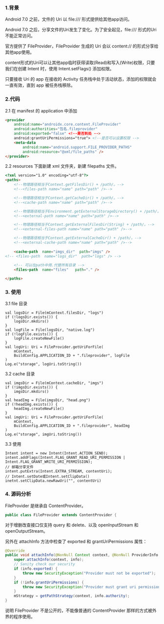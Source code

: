 ### 1.背景

Android 7.0 之前，文件的 Uri 以 file:/// 形式提供给其他app访问。

Android 7.0 之后，分享文件的Uri发生了变化。为了安全起见，file:/// 形式的Uri不能正常访问。

官方提供了 FileProvider，FileProvider 生成的 Uri 会以 content:// 的形式分享给其他app使用。

content形式的Uri可以让其他app临时获得读取(Read)和写入(Write)权限，只要我们在创建 Intent 时，使用 Intent.setFlags() 添加权限。

只要接收 Uri 的 app 在接收的 Activity 任务栈中处于活动状态，添加的权限就会一直有效，直到 app 被任务栈移除。


### 2.代码 

2.1 在 manifest 的 application 中添加

```html
<provider
    android:name="androidx.core.content.FileProvider"
    android:authorities="包名.fileprovider"
    android:exported="false" <!--是否到处 -->
    android:grantUriPermissions="true"> <!--是否可以设置权限 -->
    <meta-data
        android:name="android.support.FILE_PROVIDER_PATHS"
        android:resource="@xml/file_paths" />
</provider>
```

2.2 resources 下面新建 xml 文件夹，新建 filepaths 文件。

```html
<?xml version="1.0" encoding="utf-8"?>
<paths>
    <!--物理路径相当于Context.getFilesDir() + /path/。-->
    <!--<files-path name="name" path="path" />-->

    <!--物理路径相当于Context.getCacheDir() + /path/。-->
    <!--<cache-path name="name" path="path" />-->

    <!--物理路径相当于Environment.getExternalStorageDirectory() + /path/。-->
    <!--<external-path name="name" path="path" />-->

    <!--物理路径相当于Context.getExternalFilesDir(String) + /path/。-->
    <!--<external-files-path name="name" path="path" />-->

    <!--物理路径相当于Context.getExternalCacheDir() + /path/。-->
    <!--<external-cache-path name="name" path="path" />-->
      
    <cache-path  name="imgs_dir"  path="imgs" />
<!-- <files-path  name="logs_dir"  path="logs" /> -->
       
    <!-- 可以在path中用.代替所有目录 -->
    <files-path  name="files"   path="." />

</paths>
```

### 3. 使用

3.1 file 目录

```koltin
val logsDir = File(mContext.filesDir, "logs")
if (!logsDir.exists()) {
    logsDir.mkdirs()
}
val logFile = File(logsDir, "native.log")
if (!logFile.exists()) {
    logFile.createNewFile()
}
val logUri: Uri = FileProvider.getUriForFile(
    mContext,
    BuildConfig.APPLICATION_ID + ".fileprovider", logFile
)
Log.e("storage", logUri.toString())
```

3.2 cache 目录

```koltin
val imgsDir = File(mContext.cacheDir, "imgs")
if (!imgsDir.exists()) {
    imgsDir.mkdirs()
}
val headImg = File(imgsDir, "head.png")
if (!headImg.exists()) {
    headImg.createNewFile()
}
val imgUri: Uri = FileProvider.getUriForFile(
    mContext,
    BuildConfig.APPLICATION_ID + ".fileprovider", headImg
)
Log.e("storage", imgUri.toString())
```

3.3 使用

```koltin
Intent intent = new Intent(Intent.ACTION_SEND);
intent.addFlags(Intent.FLAG_GRANT_READ_URI_PERMISSION | Intent.FLAG_GRANT_WRITE_URI_PERMISSION);
// 邮箱分享文件
intent.putExtra(Intent.EXTRA_STREAM, contentUri);
// Intent.setDate或Intent.setClipData()
inetnt.setClipData.newRawUri("", contentUri)
```

### 4. 源码分析

FileProvider 是继承自 ContentProvider。
```java
public class FileProvider extends ContentProvider {
```
对于增删改查接口仅支持 query 和 delete、以及 openInputStream 和 openOutputStream。

另外在 attachInfo 方法中检查了 exported 和 grantUriPermissions 属性：
```java
@Override
public void attachInfo(@NonNull Context context, @NonNull ProviderInfo info) {
    super.attachInfo(context, info);
    // Sanity check our security
    if (info.exported) {
        throw new SecurityException("Provider must not be exported");
    }
    if (!info.grantUriPermissions) {
        throw new SecurityException("Provider must grant uri permissions");
    }
    mStrategy = getPathStrategy(context, info.authority);
}
```
说明 FileProvider 不是公开的，不能像普通的 ContentProvider 那样的方式被外界的程序使用。
